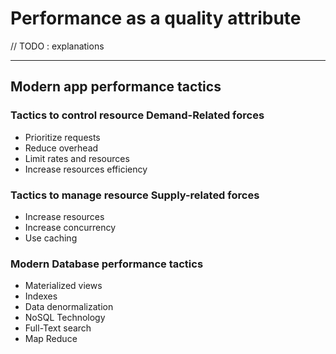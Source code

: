 # Performance as a quality attribute

// TODO : explanations

---

## Modern app performance tactics

### Tactics to control resource Demand-Related forces

- Prioritize requests
- Reduce overhead
- Limit rates and resources
- Increase resources efficiency

### Tactics to manage resource Supply-related forces

- Increase resources
- Increase concurrency
- Use caching

### Modern Database performance tactics

- Materialized views
- Indexes
- Data denormalization
- NoSQL Technology
- Full-Text search
- Map Reduce
